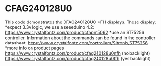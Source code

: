 # CFAG240128U0

This code demonstrates the CFAG240128U0-*FH displays.
These display:
    *expect 3.3v logic, we use a seeeduino 4.2: https://www.crystalfontz.com/product/cfapn15062
    *use an ST75256 controller. Information about the commands can be found in the controller datasheet.
     https://www.crystalfontz.com/controllers/Sitronix/ST75256
    *more info on product pages
      https://www.crystalfontz.com/product/cfag240128u0nfh (no backlight)
      https://www.crystalfontz.com/product/cfag240128u0tfh (yes backlight)
